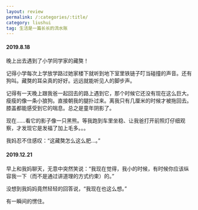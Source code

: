 ```yaml
---
layout: review
permalink: /:categories/:title/
category: liushui
tag: 生活是一篇长长的流水账
---
```


#### 2019.8.18

晚上出去遇到了小学同学家的藏獒！

记得小学每次上学放学路过她家楼下就听到地下室里铁链子叮当碰撞的声音。还有狗叫。藏獒的耳朵真的好好。远远就能听见人的脚步声。

记得有一天晚上跟我爸一起回去的路上遇到它，那个时候它还没有现在这么巨大。瘦瘦的像一条小狼狗。直接朝我的腿扑过来。离我只有几厘米的时候才被拖回去。膝盖都能感受到它的喘息。总之是童年阴影了。

现在……看它的影子像一只黑熊。等我跑到车里坐稳、让我爸打开前照灯仔细观察，才发现它是发福了加上毛多。。。

我妈忍不住感叹：“这藏獒怎么这么肥...。”



#### 2019.12.21

早上和我妈聊天，无意中突然笑说：“我现在觉得，我小的时候，有时候你应该纵容我一下（而不是通过讲道理的方式约束）的。”

没想到我妈妈竟然轻轻的回答说，“我现在也这么想。”

有一瞬间的愣住。